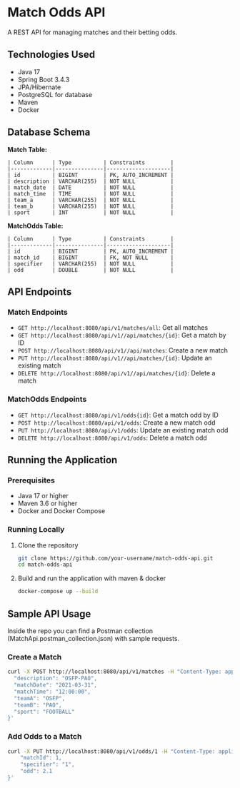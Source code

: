 # Match Odds API

A REST API for managing matches and their betting odds.

## Technologies Used

- Java 17
- Spring Boot 3.4.3
- JPA/Hibernate 
- PostgreSQL for database
- Maven
- Docker

## Database Schema

**Match Table:**
```
| Column      | Type          | Constraints        |
|-------------|---------------|--------------------|
| id          | BIGINT        | PK, AUTO_INCREMENT |
| description | VARCHAR(255)  | NOT NULL           |
| match_date  | DATE          | NOT NULL           |
| match_time  | TIME          | NOT NULL           |
| team_a      | VARCHAR(255)  | NOT NULL           |
| team_b      | VARCHAR(255)  | NOT NULL           |
| sport       | INT           | NOT NULL           |
```
**MatchOdds Table:**

```
| Column      | Type          | Constraints        |
|-------------|---------------|--------------------|
| id          | BIGINT        | PK, AUTO_INCREMENT |
| match_id    | BIGINT        | FK, NOT NULL       |
| specifier   | VARCHAR(255)  | NOT NULL           |
| odd         | DOUBLE        | NOT NULL           |
```

## API Endpoints

### Match Endpoints

- `GET http://localhost:8080/api/v1/matches/all`: Get all matches
- `GET http://localhost:8080/api/v1//api/matches/{id}`: Get a match by ID
- `POST http://localhost:8080/api/v1//api/matches`: Create a new match
- `PUT http://localhost:8080/api/v1//api/matches/{id}`: Update an existing match
- `DELETE http://localhost:8080/api/v1//api/matches/{id}`: Delete a match

### MatchOdds Endpoints

- `GET http://localhost:8080/api/v1/odds{id}`: Get a match odd by ID
- `POST http://localhost:8080/api/v1/odds`: Create a new match odd
- `PUT http://localhost:8080/api/v1/odds`: Update an existing match odd
- `DELETE http://localhost:8080/api/v1/odds`: Delete a match odd

## Running the Application

### Prerequisites

- Java 17 or higher
- Maven 3.6 or higher
- Docker and Docker Compose

### Running Locally

1. Clone the repository
   ```bash
   git clone https://github.com/your-username/match-odds-api.git
   cd match-odds-api
   ```

2. Build and run the application with maven & docker
   ```bash
   docker-compose up --build
   ```

## Sample API Usage
Inside the repo you can find a Postman collection (MatchApi.postman_collection.json) with sample requests.

### Create a Match

```bash
curl -X POST http://localhost:8080/api/v1/matches -H "Content-Type: application/json" -d '{
  "description": "OSFP-PAO",
  "matchDate": "2021-03-31",
  "matchTime": "12:00:00",
  "teamA": "OSFP", 
  "teamB": "PAO",
  "sport": "FOOTBALL"
}'
```

### Add Odds to a Match

```bash
curl -X PUT http://localhost:8080/api/v1/odds/1 -H "Content-Type: application/json" -d '{
    "matchId": 1,
    "specifier": "1",
    "odd": 2.1
}'
```
